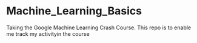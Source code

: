 # Machine_Learning_Basics
Taking the Google Machine Learning Crash Course. This repo is to enable me  track my activityin the course
